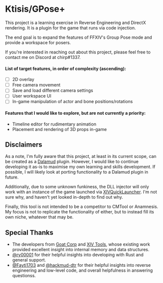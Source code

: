 # Ktisis/GPose+

This project is a learning exercise in Reverse Engineering and DirectX rendering.
It is a plugin for the game that runs via code injection.

The end goal is to expand the features of FFXIV's Group Pose mode and provide a workspace for posers.

If you're interested in reaching out about this project, please feel free to contact me on Discord at chirp#1337.

#### List of target features, in order of complexity (ascending):
- [ ] 2D overlay
- [ ] Free camera movement
- [ ] Save and load different camera settings
- [ ] User workspace UI
- [ ] In-game manipulation of actor and bone positions/rotations

#### Features that I would like to explore, but are not currently a priority:
- Timeline editor for rudimentary animation
- Placement and rendering of 3D props in-game

## Disclaimers

As a note, I'm fully aware that this project, at least in its current scope, can be created as a [Dalamud](https://github.com/goatcorp/Dalamud) plugin. However, I would like to continue developing it as-is to maximise my own learning and skills development. If possible, I will likely look at porting functionality to a Dalamud plugin in future.

Additionally, due to some unknown funkiness, the DLL injector will only work with an instance of the game launched via [XIVQuickLauncher](https://github.com/goatcorp/FFXIVQuickLauncher). I'm not sure why, and haven't yet looked in-depth to find out why.

Finally, this tool is not intended to be a competitor to CMTool or Anamnesis. My focus is not to replicate the functionality of either, but to instead fill its own niche, whatever that may be.

## Special Thanks

- The developers from [Goat Corp](https://github.com/goatcorp) and [XIV Tools](https://github.com/XIV-Tools), whose existing work provided excellent insight into internal memory and data structures.
- [@ry00001](https://github.com/ry00001) for their helpful insights into developing with Rust and general support.
- [@Fayti1703](https://github.com/Fayti1703) and [@hackmud-dtr](https://github.com/hackmud-dtr) for their helpful insights into reverse engineering and low-level code, and overall helpfulness in answering questionss.